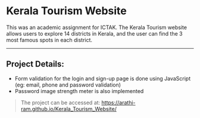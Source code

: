 # Kerala Tourism Website

This was an academic assignment for ICTAK. The Kerala Tourism website allows users to explore 14 districts in Kerala, and the user can find the 3 most famous spots in each district. 


---
## Project Details: 
- Form  validation for the login and sign-up page is done using JavaScript (eg: email, phone and password validation)
- Password image strength meter is also implemented

> The project can be accessed at: https://arathi-ram.github.io/Kerala_Tourism_Website/

